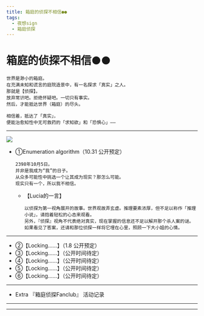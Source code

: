 ```yaml
---
title: 箱庭的侦探不相信●●
tags:
  - 夜想sign
  - 箱庭侦探
---
```


# 箱庭的侦探不相信●●


    世界是渺小的箱庭。
    在充满未知和谎言的庭院造景中，有一名探求「真实」之人。
    那就是【侦探】。
    放弃常识吧。拒绝怀疑吧。一切只有事实。
    然后，才能抵达世界（箱庭）的尽头。

    相信着，抵达了「真实」，
    便能治愈知性中无可救药的「求知欲」和「恐惧心」——

---

![](https://i.loli.net/2020/10/29/Il2w3XWgsGthnLP.jpg)

- ①Enumeration algorithm（10.31 公开预定）


      2398年10月5日。
      并非是我成为“我”的日子。
      从众多可能性中挑选一个让其成为现实？那怎么可能。
      现实只有一个，所以我不相信。

  - 【Lucia的一言】


        以侦探为第一视角展开的故事。世界观故弄玄虚。推理要素浓厚，但不足以称作「推理小说」，请抱着轻松的心态来观看。
        另外，『侦探』视角不代表绝对真实，现在掌握的信息还不足以解开那个杀人案的谜。如果看见了答案，还请和那位侦探一样将它埋在心里，照顾一下大小姐的心情。

---

- ②【Locking……】（1.8 公开预定）
- ③【Locking……】（公开时间待定）
- ④【Locking……】（公开时间待定）
- ⑤【Locking……】（公开时间待定）
- ⑥【Locking……】（公开时间待定）

---

- Extra 『箱庭侦探Fanclub』 活动记录

---
---
